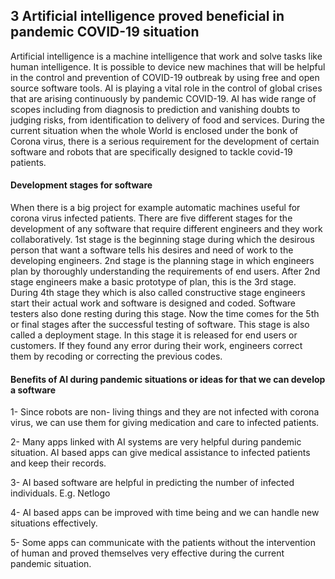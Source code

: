 ## 3 Artificial intelligence proved beneficial in pandemic COVID-19 situation

Artificial intelligence is a machine intelligence that work and solve tasks like human intelligence. It is possible to device new machines that will be helpful in the control and prevention of COVID-19 outbreak by using free and open source software tools.
AI is playing a vital role in the control of global crises that are arising continuously by pandemic COVID-19.  AI has wide range of scopes including from diagnosis to prediction and vanishing doubts to judging risks, from identification to delivery of food and services. During the current situation when the whole World is enclosed under the bonk of Corona virus, there is a serious requirement for the development of certain software and robots that are specifically designed to tackle covid-19 patients.

#### Development stages for software 

When there is a big project for example automatic machines useful for corona virus infected patients. There are five different stages for the development of any software that require different engineers and they work collaboratively. 1st stage is the beginning stage during which the desirous person that want a software tells his desires and need of work to the developing engineers. 2nd stage is the planning stage in which engineers plan by thoroughly understanding the requirements of end users. After 2nd stage engineers make a basic prototype of plan, this is the 3rd stage. During 4th stage they which is also called constructive stage engineers start their actual work and software is designed and coded. Software testers also done resting during this stage. Now the time comes for the 5th or final stages after the successful testing of software. This stage is also called a deployment stage. In this stage it is released for end users or customers. If they found any error during their work, engineers correct them by recoding or correcting the previous codes.

#### Benefits of AI during pandemic situations or ideas for that we can develop a software

1-	Since robots are non- living things and they are not infected with corona virus, we can use them for giving medication and care to infected patients.

2-	Many apps linked with AI systems are very helpful during pandemic situation. AI based apps can give medical assistance to infected patients and keep their records.

3-	AI based software are helpful in predicting the number of infected individuals. E.g. Netlogo

4-	AI based apps can be improved with time being and we can handle new situations effectively.

5-	Some apps can communicate with the patients without the intervention of human and proved themselves very effective during the current pandemic situation.
